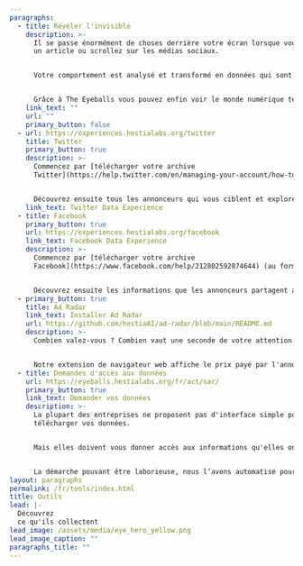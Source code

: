 ```yaml
---
paragraphs:
  - title: Révéler l'invisible
    description: >-
      Il se passe énormément de choses derrière votre écran lorsque vous lisez
      un article ou scrollez sur les médias sociaux.


      Votre comportement est analysé et transformé en données qui sont vendues pour alimenter le ciblage publicitaire.


      Grâce à The Eyeballs vous pouvez enfin voir le monde numérique tel qu'il est et non tel que ses acteurs veulent bien vous le montrer.
    link_text: ""
    url: ""
    primary_button: false
  - url: https://experiences.hestialabs.org/twitter
    title: Twitter
    primary_button: true
    description: >-
      Commencez par [télécharger votre archive
      Twitter](https://help.twitter.com/en/managing-your-account/how-to-download-your-twitter-archive).


      Découvrez ensuite tous les annonceurs qui vous ciblent et explorez les critères de ciblage qu'ils utilisent pour cela.
    link_text: Twitter Data Experience
  - title: Facebook
    primary_button: true
    url: https://experiences.hestialabs.org/facebook
    link_text: Facebook Data Experience
    description: >-
      Commencez par [télécharger votre archive
      Facebook](https://www.facebook.com/help/212802592074644) (au format json).


      Découvrez ensuite les informations que les annonceurs partagent avec Facebook pour vous cibler plus précisément et le portrait de vous que Facebook vend (la liste de vos intérêts).
  - primary_button: true
    title: Ad Radar
    link_text: Installer Ad Radar
    url: https://github.com/hestiaAI/ad-radar/blob/main/README.md
    description: >-
      Combien valez-vous ? Combien vaut une seconde de votre attention ?


      Notre extension de navigateur web affiche le prix payé par l'annonceur sur les publicités qui apparaissent à côté du contenu que vous consultez.
  - title: Demandes d'accès aux données
    url: https://eyeballs.hestialabs.org/fr/act/sar/
    primary_button: true
    link_text: Demander vos données
    description: >-
      La plupart des entreprises ne proposent pas d'interface simple pour
      télécharger vos données.


      Mais elles doivent vous donner accès aux informations qu'elles ont accumulées à votre sujet (la loi les y oblige, qu’elle soit [européenne](https://gdpr-text.com/read/article-15/), [britannique](https://www.legislation.gov.uk/ukpga/2018/12/contents/enacted) ou [suisse](https://www.edoeb.admin.ch/edoeb/fr/home/protection-des-donnees/generalites/le-droit-d_acces.html)).


      La démarche pouvant être laborieuse, nous l’avons automatisé pour vous.
layout: paragraphs
permalink: /fr/tools/index.html
title: Outils
lead: |-
  Découvrez
  ce qu'ils collectent
lead_image: /assets/media/eye_hero_yellow.png
lead_image_caption: ""
paragraphs_title: ""
---
```

